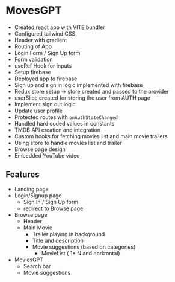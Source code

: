 # MovesGPT

- Created react app with VITE bundler
- Configured tailwind CSS
- Header with gradient
- Routing of App
- Login Form / Sign Up form
- Form validation
- useRef Hook for inputs
- Setup firebase
- Deployed app to firebase
- Sign up and sign in logic implemented with firebase
- Redux store setup -> store created and passed to the provider
- userSlice created for storing the user from AUTH page
- Implement sign out logic
- Update user profile
- Protected routes with `onAuthStateChanged`
- Handled hard coded values in constants
- TMDB API creation and integration
- Custom hooks for fetching movies list and main movie trailers
- Using store to handle movies list and trailer
- Browse page design
- Embedded YouTube video

## Features

- Landing page
- Login/Signup page
  - Sign In / Sign Up form
  - redirect to Browse page
- Browse page
  - Header
  - Main Movie
    - Trailer playing in background
    - Title and description
    - Movie suggestions (based on categories)
      - MovieList ( 1* N and horizontal)
- MoviesGPT
  - Search bar
  - Movie suggestions
